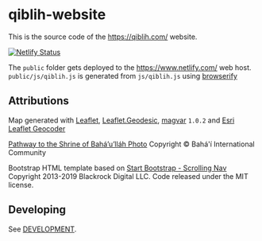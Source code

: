 # qiblih-website

This is the source code of the <https://qiblih.com/> website.

[![Netlify Status](https://api.netlify.com/api/v1/badges/2e83bf87-458c-4e0c-bb8d-130feb12a85b/deploy-status)](https://app.netlify.com/sites/qiblih/deploys)

The `public` folder gets deployed to the <https://www.netlify.com/> web host.<br>
`public/js/qiblih.js` is generated from `js/qiblih.js` using [browserify](http://browserify.org/)

## Attributions

Map generated with [Leaflet](https://leafletjs.com/), [Leaflet.Geodesic](https://github.com/henrythasler/Leaflet.Geodesic), [magvar](https://github.com/dpyeates/magvar) `1.0.2` and [Esri Leaflet Geocoder](https://github.com/Esri/esri-leaflet-geocoder)

[Pathway to the Shrine of Bahá’u’lláh Photo](https://media.bahai.org/detail/2281710/)
Copyright © Bahá'í International Community

Bootstrap HTML template based on [Start Bootstrap - Scrolling Nav](https://github.com/BlackrockDigital/startbootstrap-scrolling-nav)
Copyright 2013-2019 Blackrock Digital LLC. Code released under the MIT license.

## Developing

See [DEVELOPMENT](./DEVELOPMENT.md).
